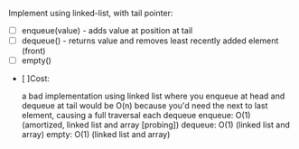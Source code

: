  Implement using linked-list, with tail pointer:

- [ ] enqueue(value) - adds value at position at tail
- [ ] dequeue() - returns value and removes least recently added element (front)
- [ ] empty()
 - [ ]Cost:

    a bad implementation using linked list where you enqueue at head and dequeue at tail would be O(n) because you'd need the next to last element, causing a full traversal each dequeue
    enqueue: O(1) (amortized, linked list and array [probing])
    dequeue: O(1) (linked list and array)
    empty: O(1) (linked list and array)
